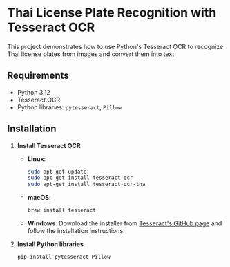 # Thai License Plate Recognition with Tesseract OCR

This project demonstrates how to use Python's Tesseract OCR to recognize Thai license plates from images and convert them into text.

## Requirements

- Python 3.12
- Tesseract OCR
- Python libraries: `pytesseract`, `Pillow`

## Installation

1. **Install Tesseract OCR**

   - **Linux**:
     ```bash
     sudo apt-get update
     sudo apt-get install tesseract-ocr
     sudo apt-get install tesseract-ocr-tha
     ```
   - **macOS**:
     ```bash
     brew install tesseract
     ```
   - **Windows**:
     Download the installer from [Tesseract's GitHub page](https://github.com/tesseract-ocr/tesseract) and follow the installation instructions.

2. **Install Python libraries**

   ```bash
   pip install pytesseract Pillow
